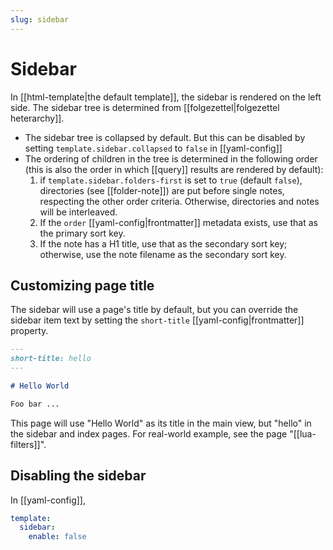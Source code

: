 ```yaml
---
slug: sidebar
---
```


# Sidebar

In [[html-template|the default template]], the sidebar is rendered on the left side. The sidebar tree is determined from [[folgezettel|folgezettel heterarchy]].

- The sidebar tree is collapsed by default. But this can be disabled by setting `template.sidebar.collapsed` to `false` in [[yaml-config]]
- The ordering of children in the tree is determined in the following order (this is also the order in which [[query]] results are rendered by default):
  1. if `template.sidebar.folders-first` is set to `true` (default `false`), directories (see [[folder-note]]) are put before single notes, respecting the other order criteria. Otherwise, directories and notes will be interleaved.
  2. If the `order` [[yaml-config|frontmatter]] metadata exists, use that as the primary sort key.
  3. If the note has a H1 title, use that as the secondary sort key; otherwise, use the note filename as the secondary sort key.

## Customizing page title

The sidebar will use a page's title by default, but you can override the sidebar item text by setting the `short-title` [[yaml-config|frontmatter]] property.

```markdown
---
short-title: hello
---

# Hello World

Foo bar ...
```

This page will use "Hello World" as its title in the main view, but "hello" in the sidebar and index pages. For real-world example, see the page "[[lua-filters]]".

## Disabling the sidebar

In [[yaml-config]],

```yaml
template:
  sidebar:
    enable: false
```